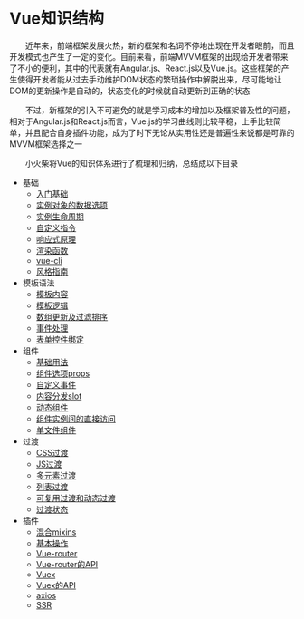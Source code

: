 # Vue知识结构

　　近年来，前端框架发展火热，新的框架和名词不停地出现在开发者眼前，而且开发模式也产生了一定的变化。目前来看，前端MVVM框架的出现给开发者带来了不小的便利，其中的代表就有Angular.js、React.js以及Vue.js。这些框架的产生使得开发者能从过去手动维护DOM状态的繁琐操作中解脱出来，尽可能地让DOM的更新操作是自动的，状态变化的时候就自动更新到正确的状态

　　不过，新框架的引入不可避免的就是学习成本的增加以及框架普及性的问题，相对于Angular.js和React.js而言，Vue.js的学习曲线则比较平稳，上手比较简单，并且配合自身插件功能，成为了时下无论从实用性还是普遍性来说都是可靠的MVVM框架选择之一

　　小火柴将Vue的知识体系进行了梳理和归纳，总结成以下目录


  * 基础
      * [入门基础](base/base.md) 
      * [实例对象的数据选项](base/dataOption.md)
      * [实例生命周期](base/lifecycle.md)
      * [自定义指令](base/customDirectives.md)
      * [响应式原理](base/reactivity.md)
      * [渲染函数](base/renderFunctions.md)
      * [vue-cli](base/vue-cli.md)
      * [风格指南](base/styleGuide.md)
  * 模板语法
      * [模板内容](template/templateContent.md)
      * [模板逻辑](template/templateLogic.md)  
      * [数组更新及过滤排序](template/listRendering.md)
      * [事件处理](template/eventHandling.md)
      * [表单控件绑定](template/formInputBindings.md)
  * 组件
      * [基础用法](components/base.md)
      * [组件选项props](components/props.md)
      * [自定义事件](components/customEvents.md)
      * [内容分发slot](components/slot.md)
      * [动态组件](components/dynamicComponents.md)
      * [组件实例间的直接访问](components/DirectAccess.md)
      * [单文件组件](components/singleFile.md)
  * 过渡
      * [CSS过渡](transition/css.md) 
      * [JS过渡](transition/js.md) 
      * [多元素过渡](transition/elements.md) 
      * [列表过渡](transition/list.md) 
      * [可复用过渡和动态过渡](transition/others.md) 
      * [过渡状态](transition/state.md) 
  * 插件
      * [混合mixins](plug/mixins.md) 
      * [基本操作](plug/base.md) 
      * [Vue-router](plug/Vue-router.md) 
      * [Vue-router的API](plug/Vue-routerAPI.md) 
      * [Vuex](plug/Vuex.md) 
      * [Vuex的API](plug/VuexAPI.md) 
      * [axios](plug/axios.md) 
      * [SSR](plug/ssr.md)